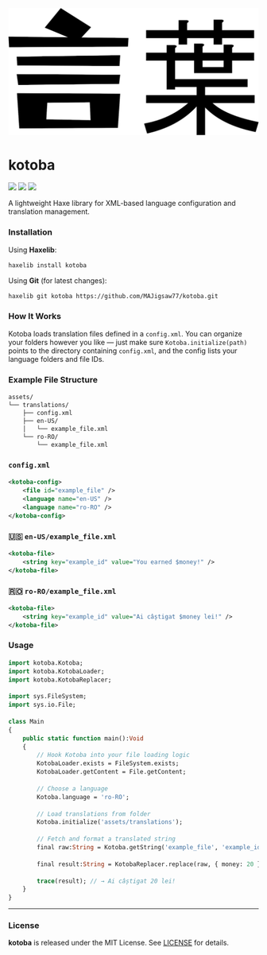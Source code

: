 ![](./assets/kotoba.png)

# kotoba

![](https://img.shields.io/github/repo-size/MAJigsaw77/kobota) ![](https://badgen.net/github/open-issues/MAJigsaw77/kobota) ![](https://badgen.net/badge/license/MIT/green)

A lightweight Haxe library for XML-based language configuration and translation management.

### Installation

Using **Haxelib**:
```bash
haxelib install kotoba
```

Using **Git** (for latest changes):
```bash
haxelib git kotoba https://github.com/MAJigsaw77/kotoba.git
```

### How It Works

Kotoba loads translation files defined in a `config.xml`. You can organize your folders however you like — just make sure `Kotoba.initialize(path)` points to the directory containing `config.xml`, and the config lists your language folders and file IDs.

### Example File Structure

```
assets/
└── translations/
	├── config.xml
	├── en-US/
	│   └── example_file.xml
	└── ro-RO/
		└── example_file.xml
```

### `config.xml`

```xml
<kotoba-config>
	<file id="example_file" />
	<language name="en-US" />
	<language name="ro-RO" />
</kotoba-config>
```

### 🇺🇸 `en-US/example_file.xml`

```xml
<kotoba-file>
	<string key="example_id" value="You earned $money!" />
</kotoba-file>
```

### 🇷🇴 `ro-RO/example_file.xml`

```xml
<kotoba-file>
	<string key="example_id" value="Ai câștigat $money lei!" />
</kotoba-file>
```

### Usage

```haxe
import kotoba.Kotoba;
import kotoba.KotobaLoader;
import kotoba.KotobaReplacer;

import sys.FileSystem;
import sys.io.File;

class Main
{
	public static function main():Void
	{
		// Hook Kotoba into your file loading logic
		KotobaLoader.exists = FileSystem.exists;
		KotobaLoader.getContent = File.getContent;

		// Choose a language
		Kotoba.language = 'ro-RO';

		// Load translations from folder
		Kotoba.initialize('assets/translations');

		// Fetch and format a translated string
		final raw:String = Kotoba.getString('example_file', 'example_id', 'Fallback text');

		final result:String = KotobaReplacer.replace(raw, { money: 20 });

		trace(result); // → Ai câștigat 20 lei!
	}
}
```

---

### License

**kotoba** is released under the MIT License. See [LICENSE](./LICENSE) for details.
